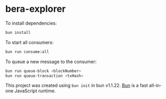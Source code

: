 # bera-explorer

To install dependencies:

```bash
bun install
```

To start all consumers:

```bash
bun run consume:all
```

To queue a new message to the consumer:
```bash
bun run queue-block <blockNumber>
bun run queue-transaction <txHash>
```

This project was created using `bun init` in bun v1.1.22. [Bun](https://bun.sh) is a fast all-in-one JavaScript runtime.
